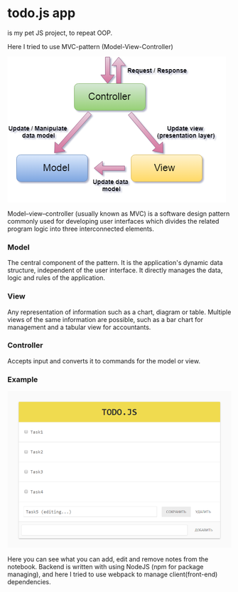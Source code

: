 # todo.js app
is my pet JS project, to repeat OOP.

Here I tried to use MVC-pattern (Model-View-Controller)

![scheme of MVC pattern](https://github.com/chackydude/todo.js/raw/master/MVC.png)

Model–view–controller (usually known as MVC) is a software design pattern commonly used for developing user interfaces which divides the related program logic into three interconnected elements.

### Model
The central component of the pattern. It is the application's dynamic data structure, independent of the user interface. It directly manages the data, logic and rules of the application.
### View
Any representation of information such as a chart, diagram or table. Multiple views of the same information are possible, such as a bar chart for management and a tabular view for accountants.
### Controller
Accepts input and converts it to commands for the model or view.

### Example

![example of the app](https://github.com/chackydude/todo.js/raw/master/example.png)

Here you can see what you can add, edit and remove notes from the notebook. Backend is written with using NodeJS (npm for package managing), and here I tried to use webpack to manage client(front-end) dependencies.
